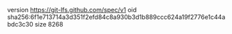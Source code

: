 version https://git-lfs.github.com/spec/v1
oid sha256:6f1e713714a3d351f2efd84c8a930b3d1b889ccc624a19f2776e1c44abdc3c30
size 8268
